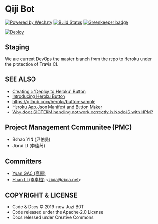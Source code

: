 # Qiji Bot

[![Powered by Wechaty](https://img.shields.io/badge/Powered%20By-Wechaty-blue.svg)](https://github.com/chatie/wechaty)
[![Build Status](https://travis-ci.com/juzibot/QijiBot.svg?branch=master)](https://travis-ci.com/wechaty/heroku-wechaty-getting-started)
[![Greenkeeper badge](https://badges.greenkeeper.io/juzibot/QijiBot.svg)](https://greenkeeper.io/)

[![Deploy](https://www.herokucdn.com/deploy/button.svg)](https://heroku.com/deploy)

## Staging

We are current DevOps the master branch from the repo to Heroku under the protection of Travis CI.

## SEE ALSO

- [Creating a 'Deploy to Heroku' Button](https://devcenter.heroku.com/articles/heroku-button)
- [Introducing Heroku Button](https://blog.heroku.com/heroku-button)
- <https://github.com/heroku/button-sample>
- [Heroku App.Json Manifest and Button Maker](https://www.expeditedssl.com/heroku-button-maker)
- [Why does SIGTERM handling not work correctly in NodeJS with NPM?](https://help.heroku.com/ROG3H81R/why-does-sigterm-handling-not-work-correctly-in-nodejs-with-npm)

## Project Management Communitee (PMC)

- Bohao YIN (尹伯昊)
- Jiarui LI (李佳芮)

## Committers

- [Yuan GAO (高原)](https://github.com/windmemory)
- [Huan LI (李卓桓)](http://linkedin.com/in/zixia) \<zixia@zixia.net\>

## COPYRIGHT & LICENSE

- Code & Docs © 2019-now Juzi BOT
- Code released under the Apache-2.0 License
- Docs released under Creative Commons
